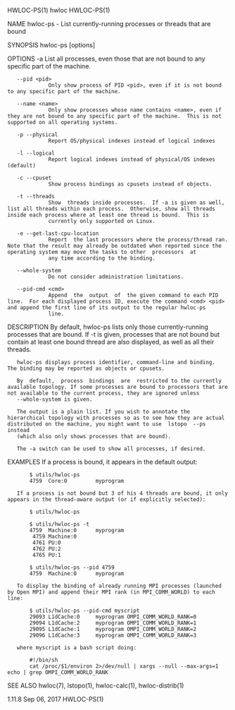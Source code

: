 HWLOC-PS(1)                                                                                         hwloc                                                                                         HWLOC-PS(1)



NAME
       hwloc-ps - List currently-running processes or threads that are bound

SYNOPSIS
       hwloc-ps [options]

OPTIONS
       -a        List all processes, even those that are not bound to any specific part of the machine.

       --pid <pid>
                 Only show process of PID <pid>, even if it is not bound to any specific part of the machine.

       --name <name>
                 Only show processes whose name contains <name>, even if they are not bound to any specific part of the machine.  This is not supported on all operating systems.

       -p --physical
                 Report OS/physical indexes instead of logical indexes

       -l --logical
                 Report logical indexes instead of physical/OS indexes (default)

       -c --cpuset
                 Show process bindings as cpusets instead of objects.

       -t --threads
                 Show  threads inside processes.  If -a is given as well, list all threads within each process.  Otherwise, show all threads inside each process where at least one thread is bound.  This is
                 currently only supported on Linux.

       -e --get-last-cpu-location
                 Report  the last processors where the process/thread ran.  Note that the result may already be outdated when reported since the operating system may move the tasks to other  processors  at
                 any time according to the binding.

       --whole-system
                 Do not consider administration limitations.

       --pid-cmd <cmd>
                 Append  the  output  of  the given command to each PID line.  For each displayed process ID, execute the command <cmd> <pid> and append the first line of its output to the regular hwloc-ps
                 line.

DESCRIPTION
       By default, hwloc-ps lists only those currently-running processes that are bound. If -t is given, processes that are not bound but contain at least one bound thread are also displayed,  as  well  as
       all their threads.

       hwloc-ps displays process identifier, command-line and binding.  The binding may be reported as objects or cpusets.

       By  default,  process  bindings  are  restricted to the currently available topology. If some processes are bound to processors that are not available to the current process, they are ignored unless
       --whole-system is given.

       The output is a plain list. If you wish to annotate the hierarchical topology with processes so as to see how they are actual distributed on the machine, you might want to use  lstopo  --ps  instead
       (which also only shows processes that are bound).

       The -a switch can be used to show all processes, if desired.

EXAMPLES
       If a process is bound, it appears in the default output:

           $ utils/hwloc-ps
           4759  Core:0         myprogram

       If a process is not bound but 3 of his 4 threads are bound, it only appears in the thread-aware output (or if explicitly selected):

           $ utils/hwloc-ps

           $ utils/hwloc-ps -t
           4759  Machine:0      myprogram
            4759 Machine:0
            4761 PU:0
            4762 PU:2
            4765 PU:1

           $ utils/hwloc-ps --pid 4759
           4759  Machine:0      myprogram

       To display the binding of already running MPI processes (launched by Open MPI) and append their MPI rank (in MPI_COMM_WORLD) to each line:

           $ utils/hwloc-ps --pid-cmd myscript
           29093 L1dCache:0     myprogram OMPI_COMM_WORLD_RANK=0
           29094 L1dCache:2     myprogram OMPI_COMM_WORLD_RANK=1
           29095 L1dCache:1     myprogram OMPI_COMM_WORLD_RANK=2
           29096 L1dCache:3     myprogram OMPI_COMM_WORLD_RANK=3

       where myscript is a bash script doing:

           #!/bin/sh
           cat /proc/$1/environ 2>/dev/null | xargs --null --max-args=1 echo | grep OMPI_COMM_WORLD_RANK


SEE ALSO
       hwloc(7), lstopo(1), hwloc-calc(1), hwloc-distrib(1)




1.11.8                                                                                           Sep 06, 2017                                                                                     HWLOC-PS(1)
